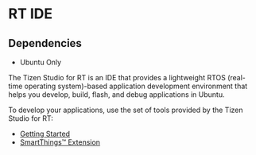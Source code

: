 # RT IDE
## Dependencies
- Ubuntu Only


The Tizen Studio for RT is an IDE that provides a lightweight RTOS (real-time operating system)-based application development environment that helps you develop, build, flash, and debug applications in Ubuntu.

To develop your applications, use the set of tools provided by the Tizen Studio for RT:

-   [Getting Started](rt-getting-started-cover.md)
-   [SmartThings™ Extension](rt-stthings-extensions-cover.md)
